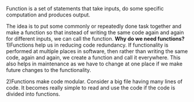 Function is a set of statements that take inputs, do some specific computation and produces output.                                 
                                
The idea is to put some commonly or repeatedly done task together and make a function so that instead
of writing the same code again and again for different inputs, we can call the function.
**Why do we need functions?**
1)Functions help us in reducing code redundancy. If functionality is performed at multiple places in software, then rather than writing the same code, again and again, we create a function and call it everywhere. This also helps in maintenance as we have to change at one place if we make future changes to the functionality.       

2)Functions make code modular. Consider a big file having many lines of code. It becomes really simple to read and use the code if the code is divided into functions.                     
